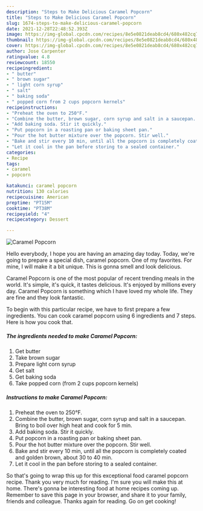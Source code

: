 ```yaml
---
description: "Steps to Make Delicious Caramel Popcorn"
title: "Steps to Make Delicious Caramel Popcorn"
slug: 1674-steps-to-make-delicious-caramel-popcorn
date: 2021-12-28T22:48:52.393Z
image: https://img-global.cpcdn.com/recipes/8e5e0821deab8cd4/680x482cq70/caramel-popcorn-recipe-main-photo.jpg
thumbnail: https://img-global.cpcdn.com/recipes/8e5e0821deab8cd4/680x482cq70/caramel-popcorn-recipe-main-photo.jpg
cover: https://img-global.cpcdn.com/recipes/8e5e0821deab8cd4/680x482cq70/caramel-popcorn-recipe-main-photo.jpg
author: Jose Carpenter
ratingvalue: 4.8
reviewcount: 18550
recipeingredient:
- " butter"
- " brown sugar"
- " light corn syrup"
- " salt"
- " baking soda"
- " popped corn from 2 cups popcorn kernels"
recipeinstructions:
- "Preheat the oven to 250°F."
- "Combine the butter, brown sugar, corn syrup and salt in a saucepan. Bring to boil over high heat and cook for 5 min."
- "Add baking soda. Stir it quickly."
- "Put popcorn in a roasting pan or baking sheet pan."
- "Pour the hot butter mixture over the popcorn. Stir well."
- "Bake and stir every 10 min, until all the popcorn is completely coated and golden brown, about 30 to 40 min."
- "Let it cool in the pan before storing to a sealed container."
categories:
- Recipe
tags:
- caramel
- popcorn

katakunci: caramel popcorn 
nutrition: 130 calories
recipecuisine: American
preptime: "PT15M"
cooktime: "PT38M"
recipeyield: "4"
recipecategory: Dessert

---
```



![Caramel Popcorn](https://img-global.cpcdn.com/recipes/8e5e0821deab8cd4/680x482cq70/caramel-popcorn-recipe-main-photo.jpg)

Hello everybody, I hope you are having an amazing day today. Today, we're going to prepare a special dish, caramel popcorn. One of my favorites. For mine, I will make it a bit unique. This is gonna smell and look delicious.

Caramel Popcorn is one of the most popular of recent trending meals in the world. It's simple, it's quick, it tastes delicious. It's enjoyed by millions every day. Caramel Popcorn is something which I have loved my whole life. They are fine and they look fantastic.




To begin with this particular recipe, we have to first prepare a few ingredients. You can cook caramel popcorn using 6 ingredients and 7 steps. Here is how you cook that.

<!--inarticleads1-->

##### The ingredients needed to make Caramel Popcorn:

1. Get  butter
1. Take  brown sugar
1. Prepare  light corn syrup
1. Get  salt
1. Get  baking soda
1. Take  popped corn (from 2 cups popcorn kernels)




<!--inarticleads2-->

##### Instructions to make Caramel Popcorn:

1. Preheat the oven to 250°F.
1. Combine the butter, brown sugar, corn syrup and salt in a saucepan. Bring to boil over high heat and cook for 5 min.
1. Add baking soda. Stir it quickly.
1. Put popcorn in a roasting pan or baking sheet pan.
1. Pour the hot butter mixture over the popcorn. Stir well.
1. Bake and stir every 10 min, until all the popcorn is completely coated and golden brown, about 30 to 40 min.
1. Let it cool in the pan before storing to a sealed container.




So that's going to wrap this up for this exceptional food caramel popcorn recipe. Thank you very much for reading. I'm sure you will make this at home. There's gonna be interesting food at home recipes coming up. Remember to save this page in your browser, and share it to your family, friends and colleague. Thanks again for reading. Go on get cooking!

